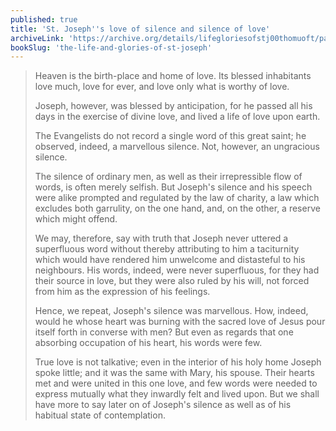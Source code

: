 ```yaml
---
published: true
title: 'St. Joseph''s love of silence and silence of love'
archiveLink: 'https://archive.org/details/lifegloriesofstj00thomuoft/page/384?view=theater'
bookSlug: 'the-life-and-glories-of-st-joseph'
---
```


> Heaven is the birth-place and home of love. Its blessed inhabitants love much, love for ever, and love only what is worthy of love.
>
> Joseph, however, was blessed by anticipation, for he passed all his days in the exercise of divine love, and lived a life of love upon earth.
>
> The Evangelists do not record a single word of this great saint; he observed, indeed, a marvellous silence. Not, however, an ungracious silence.
>
> The silence of ordinary men, as well as their irrepressible flow of words, is often merely selfish. But Joseph's silence and his speech were alike prompted and regulated by the law of charity, a law which excludes both garrulity, on the one hand, and, on the other, a reserve which might offend.
>
> We may, therefore, say with truth that Joseph never uttered a superfluous word without thereby attributing to him a taciturnity which would have rendered him unwelcome and distasteful to his neighbours. His words, indeed, were never superfluous, for they had their source in love, but they were also ruled by his will, not forced from him as the expression of his feelings.
>
> Hence, we repeat, Joseph's silence was marvellous. How, indeed, would he whose heart was burning with the sacred love of Jesus pour itself forth in converse with men? But even as regards that one absorbing occupation of his heart, his words were few.
>
> True love is not talkative; even in the interior of his holy home Joseph spoke little; and it was the same with Mary, his spouse. Their hearts met and were united in this one love, and few words were needed to express mutually what they inwardly felt and lived upon. But we shall have more to say later on of Joseph's silence as well as of his habitual state of contemplation.